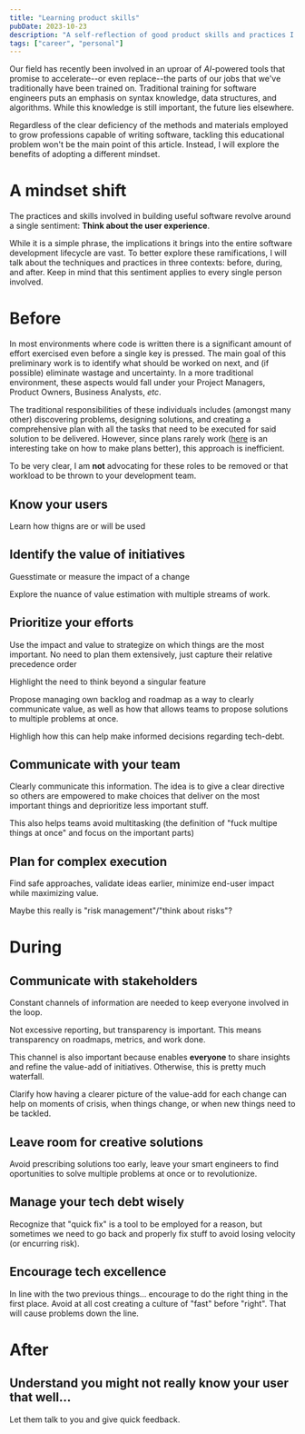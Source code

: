 ```yaml
---
title: "Learning product skills"
pubDate: 2023-10-23
description: "A self-reflection of good product skills and practices I've picked up over the years."
tags: ["career", "personal"]
---
```

Our field has recently been involved in an uproar of *AI*-powered tools that promise to accelerate--or even replace--the parts of our jobs that we've traditionally have been trained on. 
Traditional training for software engineers puts an emphasis on syntax knowledge, data structures, and algorithms. While this knowledge is still important, the future lies elsewhere.

Regardless of the clear deficiency of the methods and materials employed to grow professions capable of writing software, tackling this educational problem won't be the main point of this article. Instead, I will explore the benefits of adopting a different mindset.

# A mindset shift

The practices and skills involved in building useful software revolve around a single sentiment: **Think about the user experience**.

While it is a simple phrase, the implications it brings into the entire software development lifecycle are vast. To better explore these ramifications, I will talk about the techniques and practices in three contexts: before, during, and after. Keep in mind that this sentiment applies to every single person involved.

# Before

In most environments where code is written there is a significant amount of effort exercised even before a single key is pressed. The main goal of this preliminary work is to identify what should be worked on next, and (if possible) eliminate wastage and uncertainty. In a more traditional environment, these aspects would fall under your Project Managers, Product Owners, Business Analysts, *etc*.

The traditional responsibilities of these individuals includes (amongst many other) discovering problems, designing solutions, and creating a comprehensive plan with all the tasks that need to be executed for said solution to be delivered. However, since plans rarely work ([here](https://developertea.com/episodes/6a379315-9e11-4c68-a248-ea8045314a32) is an interesting take on how to make plans better), this approach is inefficient.

To be very clear, I am **not** advocating for these roles to be removed or that workload to be thrown to your development team.

## Know your users

Learn how thigns are or will be used

## Identify the value of initiatives

Guesstimate or measure the impact of a change

Explore the nuance of value estimation with multiple streams of work.

## Prioritize your efforts

Use the impact and value to strategize on which things are the most important. No need to plan them extensively, just capture their relative precedence order

Highlight the need to think beyond a singular feature

Propose managing own backlog and roadmap as a way to clearly communicate value, as well as how that allows teams to propose solutions to multiple problems at once.

Highligh how this can help make informed decisions regarding tech-debt.


## Communicate with your team

Clearly communicate this information. The idea is to give a clear directive so others are empowered to make choices that deliver on the most important things and deprioritize less important stuff.

This also helps teams avoid multitasking (the definition of "fuck multipe things at once" and focus on the important parts)

## Plan for complex execution

Find safe approaches, validate ideas earlier, minimize end-user impact while maximizing value.

Maybe this really is "risk management"/"think about risks"?

# During

## Communicate with stakeholders

Constant channels of information are needed to keep everyone involved in the loop.

Not excessive reporting, but transparency is important. This means transparency on roadmaps, metrics, and work done.

This channel is also important because enables **everyone** to share insights and refine the value-add of initiatives. Otherwise, this is pretty much waterfall.

Clarify how having a clearer picture of the value-add for each change can help on moments of crisis, when things change, or when new things need to be tackled.

## Leave room for creative solutions

Avoid prescribing solutions too early, leave your smart engineers to find oportunities to solve multiple problems at once or to revolutionize.

## Manage your tech debt wisely

Recognize that "quick fix" is a tool to be employed for a reason, but sometimes we need to go back and properly fix stuff to avoid losing velocity (or encurring risk).

## Encourage tech excellence

In line with the two previous things... encourage to do the right thing in the first place. Avoid at all cost creating a culture of "fast" before "right". That will cause problems down the line.

# After

## Understand you might not really know your user that well...
Let them talk to you and give quick feedback.